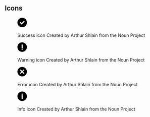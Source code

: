 ## Icons

<figure>
    <img src="assets/toolkit/images/success.svg" alt="success icon" width="30em">
    <figcatpion>
        <p>Success icon Created by Arthur Shlain from the Noun Project</p>
    </figcatpion>
</figure>
<figure>
    <img src="assets/toolkit/images/warning.svg" alt="success icon" width="30em">
    <figcatpion>
        <p>Warning icon Created by Arthur Shlain from the Noun Project</p>
    </figcatpion>
</figure>
<figure>
    <img src="assets/toolkit/images/error.svg" alt="success icon" width="30em">
    <figcatpion>
        <p>Error icon Created by Arthur Shlain from the Noun Project</p>
    </figcatpion>
</figure>
<figure>
    <img src="assets/toolkit/images/info.svg" alt="success icon" width="30em">
    <figcatpion>
        <p>Info icon Created by Arthur Shlain from the Noun Project</p>
    </figcatpion>
</figure>
